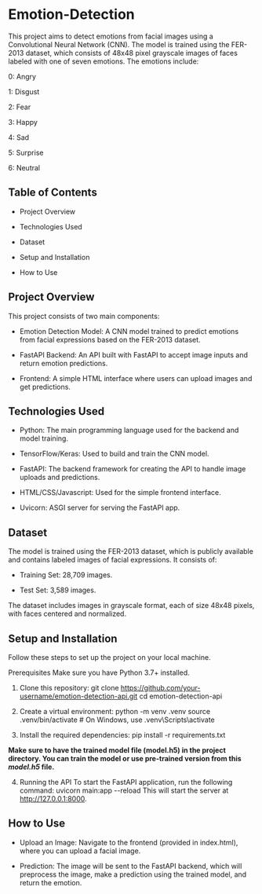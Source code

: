 # Emotion-Detection

This project aims to detect emotions from facial images using a Convolutional Neural Network (CNN). The model is trained using the FER-2013 dataset, which consists of 48x48 pixel grayscale images of faces labeled with one of seven emotions. The emotions include:

0: Angry

1: Disgust

2: Fear

3: Happy

4: Sad

5: Surprise

6: Neutral

## Table of Contents
* Project Overview

* Technologies Used

* Dataset

* Setup and Installation

* How to Use

## Project Overview
This project consists of two main components:

* Emotion Detection Model: A CNN model trained to predict emotions from facial expressions based on the FER-2013 dataset.

* FastAPI Backend: An API built with FastAPI to accept image inputs and return emotion predictions.

* Frontend: A simple HTML interface where users can upload images and get predictions.

## Technologies Used
* Python: The main programming language used for the backend and model training.

* TensorFlow/Keras: Used to build and train the CNN model.

* FastAPI: The backend framework for creating the API to handle image uploads and predictions.

* HTML/CSS/Javascript: Used for the simple frontend interface.

* Uvicorn: ASGI server for serving the FastAPI app.

## Dataset
The model is trained using the FER-2013 dataset, which is publicly available and contains labeled images of facial expressions. It consists of:

* Training Set: 28,709 images.

* Test Set: 3,589 images.

The dataset includes images in grayscale format, each of size 48x48 pixels, with faces centered and normalized.

## Setup and Installation
Follow these steps to set up the project on your local machine.

Prerequisites
Make sure you have Python 3.7+ installed.

  1. Clone this repository:
  git clone https://github.com/your-username/emotion-detection-api.git
  cd emotion-detection-api

  2. Create a virtual environment:
  python -m venv .venv
  source .venv/bin/activate  # On Windows, use .venv\Scripts\activate

  3. Install the required dependencies:
  pip install -r requirements.txt

**Make sure to have the trained model file (model.h5) in the project directory. You can train the model or use pre-trained version from this *model.h5* file.**

  4. Running the API
  To start the FastAPI application, run the following command:
  uvicorn main:app --reload
  This will start the server at http://127.0.0.1:8000.


## How to Use
* Upload an Image: Navigate to the frontend (provided in index.html), where you can upload a facial image.

* Prediction: The image will be sent to the FastAPI backend, which will preprocess the image, make a prediction using the trained model, and return the emotion.


